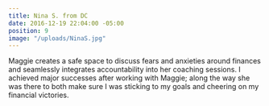 ```yaml
---
title: Nina S. from DC
date: 2016-12-19 22:04:00 -05:00
position: 9
image: "/uploads/NinaS.jpg"
---
```


Maggie creates a safe space to discuss fears and anxieties around finances and seamlessly integrates accountability into her coaching sessions. I achieved major successes after working with Maggie; along the way she was there to both make sure I was sticking to my goals and cheering on my financial victories.
